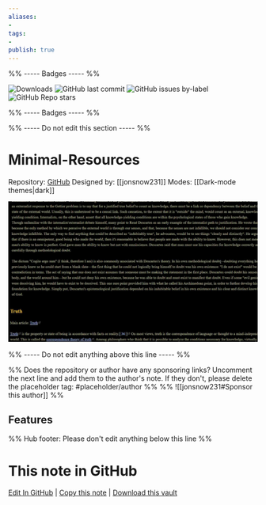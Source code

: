 ```yaml
---
aliases:
- 
tags: 
- 
publish: true
---
```


%% ----- Badges ----- %%

![Downloads](https://img.shields.io/badge/downloads-2435-573E7A?style=for-the-badge&logo=)
![GitHub last commit](https://img.shields.io/github/last-commit/jonsnow231/Minimal-Resources?color=573E7A&label=last%20update&logo=github&style=for-the-badge)
![GitHub issues by-label](https://img.shields.io/github/issues/jonsnow231/Minimal-Resources/help%20wanted?color=573E7A&logo=github&style=for-the-badge) 
![GitHub Repo stars](https://img.shields.io/github/stars/jonsnow231/Minimal-Resources?color=573E7A&logo=github&style=for-the-badge)

%% ----- Badges ----- %%

%% ----- Do not edit this section ----- %%

# Minimal-Resources

Repository: [GitHub](https://github.com/jonsnow231/Minimal-Resources)
Designed by: [[jonsnow231]]
Modes: [[Dark-mode themes|dark]]



![screenshot](https://github.com/jonsnow231/Minimal-Resources/raw/HEAD/screenshot.png)

%% ----- Do not edit anything above this line ----- %% 

%% Does the repository or author have any sponsoring links? Uncomment the next line and add them to the author's note. If they don't, please delete the placeholder tag: #placeholder/author %%
%% ![[jonsnow231#Sponsor this author]] %%


## Features



%% Hub footer: Please don't edit anything below this line %%

# This note in GitHub

<span class="git-footer">[Edit In GitHub](https://github.dev/obsidian-community/obsidian-hub/blob/main/02%20-%20Community%20Expansions/02.05%20All%20Community%20Expansions/Themes/Minimal-Resources.md "git-hub-edit-note") | [Copy this note](https://raw.githubusercontent.com/obsidian-community/obsidian-hub/main/02%20-%20Community%20Expansions/02.05%20All%20Community%20Expansions/Themes/Minimal-Resources.md "git-hub-copy-note") | [Download this vault](https://github.com/obsidian-community/obsidian-hub/archive/refs/heads/main.zip "git-hub-download-vault") </span>
